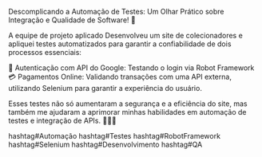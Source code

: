 Descomplicando a Automação de Testes: Um Olhar Prático sobre Integração e Qualidade de Software! 🚀

 A equipe de projeto aplicado Desenvolveu um site de colecionadores e apliquei testes automatizados para garantir a confiabilidade de dois processos essenciais:

🔐 Autenticação com API do Google: Testando o login via Robot Framework
💳 Pagamentos Online: Validando transações com uma API externa, utilizando Selenium para garantir a experiência do usuário.

Esses testes não só aumentaram a segurança e a eficiência do site, mas também me ajudaram a aprimorar minhas habilidades em automação de testes e integração de APIs. 👩🏽‍💻

hashtag#Automação hashtag#Testes hashtag#RobotFramework hashtag#Selenium hashtag#Desenvolvimento hashtag#QA
